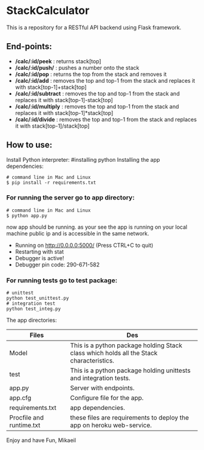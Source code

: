 # StackCalculator

This is a repository for a RESTful API backend using Flask framework.

## End-points:
* **/calc/:id/peek** :  returns stack[top]
* **/calc/:id/push/<n>** : pushes a number onto the stack
* **/calc/:id/pop** :  returns the top from the stack and removes it
* **/calc/:id/add** : removes the top and top-1 from the stack and replaces it with stack[top-1]+stack[top]
* **/calc/:id/subtract** : removes the top and top-1 from the stack and replaces it with stack[top-1]-stack[top]
* **/calc/:id/multiply** : removes the top and top-1 from the stack and replaces it with stack[top-1]*stack[top]
* **/calc/:id/divide** : removes the top and top-1 from the stack and replaces it with stack[top-1]/stack[top]

## How to use:

Install Python interpreter:
    #installing python
Installing the app dependencies:

    # command line in Mac and Linux
    $ pip install -r requirements.txt

### For running the server go to app directory:

    # command line in Mac and Linux
    $ python app.py

now app should be running. as your see the app is running on your local machine public ip and is accessible in the same network.

 * Running on http://0.0.0.0:5000/ (Press CTRL+C to quit)
 * Restarting with stat
 * Debugger is active!
 * Debugger pin code: 290-671-582

### For running tests go to test package:

    # unittest
    python test_unittest.py
    # integration test
    python test_integ.py


The app directories:


Files | Des
------------ | -------------
Model | This is a python package holding Stack class which holds all the Stack characteristics.
test | This is a python package holding unittests and integration tests.
app.py | Server with endpoints.
app.cfg | Configure file for the app.
requirements.txt | app dependencies.
Procfile and runtime.txt | these files are requirements to deploy the app on heroku web-service.



Enjoy and have Fun,
Mikaeil